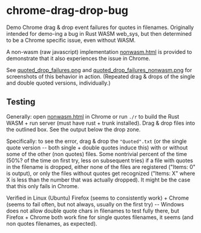 # chrome-drag-drop-bug
Demo Chrome drag &amp; drop event failures for quotes in filenames. Originally intended for demo-ing a bug in Rust WASM web_sys, but then determined to be a Chrome specific issue, even without WASM.

A non-wasm (raw javascript) implementation [nonwasm.html](nonwasm.html) is provided to demonstrate that it also experiences the issue in Chrome.

See [quoted_drop_failures.png](quoted_drop_failures.png) and [quoted_drop_failures_nonwasm.png](quoted_drop_failures_nonwasm.png) for screenshots of this behavior in action. (Repeated drag & drops of the single and double quoted versions, individually.)

## Testing
Generally: open [nonwasm.html](nonwasm.html) in Chrome or run `./r` to build the Rust WASM + run server (must have rust + trunk installed). Drag & drop files into the outlined box. See the output below the drop zone.

Specifically: to see the error, drag & drop the `"Quoted".txt` (or the single quote version -- both single + double quotes induce this) with or without some of the other (non quotes) files. Some nontrivial percent of the time (50%? of the time on first try, less on subsequent tries) if a file with quotes in the filename is dropped, either none of the files are registered ("Items: 0" is output), or only the files without quotes get recognized ("Items: X" where X is less than the number that was actually dropped). It might be the case that this only fails in Chrome.

Verified in Linux (Ubuntu) Firefox (seems to consistently work) + Chrome (seems to fail often, but not always, usually on the first try) -- Windows does not allow double quote chars in filenames to test fully there, but Firefox + Chrome both work fine for single quotes filenames, it seems (and non quotes filenames, as expected).
